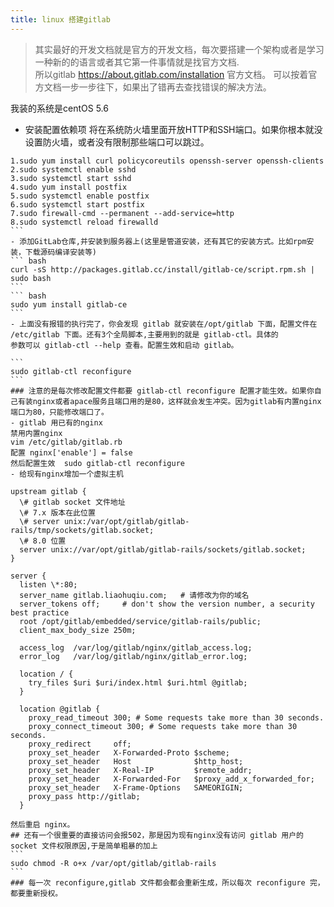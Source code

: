 ```yaml
---
title: linux 搭建gitlab
---
```

>其实最好的开发文档就是官方的开发文档，每次要搭建一个架构或者是学习一种新的的语言或者其它第一件事情就是找官方文档.  
>所以gitlab https://about.gitlab.com/installation 官方文档。
>可以按着官方文档一步一步往下，如果出了错再去查找错误的解决方法。

我装的系统是centOS 5.6
- 安装配置依赖项 将在系统防火墙里面开放HTTP和SSH端口。如果你根本就没设置防火墙，或者没有限制那些端口可以跳过。  
````  
1.sudo yum install curl policycoreutils openssh-server openssh-clients
2.sudo systemctl enable sshd
3.sudo systemctl start sshd
4.sudo yum install postfix
5.sudo systemctl enable postfix
6.sudo systemctl start postfix
7.sudo firewall-cmd --permanent --add-service=http
8.sudo systemctl reload firewalld
```
- 添加GitLab仓库,并安装到服务器上(这里是管道安装，还有其它的安装方式。比如rpm安装，下载源码编译安装等)  
``` bash
curl -sS http://packages.gitlab.cc/install/gitlab-ce/script.rpm.sh | sudo bash
```
``` bash
sudo yum install gitlab-ce
```
- 上面没有报错的执行完了，你会发现 gitlab 就安装在/opt/gitlab 下面，配置文件在 /etc/gitlab 下面。还有3个全局脚本,主要用到的就是 gitlab-ctl。具体的
参数可以 gitlab-ctl --help 查看。配置生效和启动 gitlab。  

```
sudo gitlab-ctl reconfigure
```
### 注意的是每次修改配置文件都要 gitlab-ctl reconfigure 配置才能生效。如果你自己有装nginx或者apace服务且端口用的是80，这样就会发生冲突。因为gitlab有内置nginx端口为80，只能修改端口了。  
- gitlab 用已有的nginx  
禁用内置nginx
vim /etc/gitlab/gitlab.rb
配置 nginx['enable'] = false
然后配置生效  sudo gitlab-ctl reconfigure  
- 给现有nginx增加一个虚拟主机

upstream gitlab {
  \# gitlab socket 文件地址
  \# 7.x 版本在此位置
  \# server unix:/var/opt/gitlab/gitlab-rails/tmp/sockets/gitlab.socket;
  \# 8.0 位置
  server unix://var/opt/gitlab/gitlab-rails/sockets/gitlab.socket;
}

server {
  listen \*:80;
  server_name gitlab.liaohuqiu.com;   # 请修改为你的域名
  server_tokens off;     # don't show the version number, a security best practice
  root /opt/gitlab/embedded/service/gitlab-rails/public;
  client_max_body_size 250m;

  access_log  /var/log/gitlab/nginx/gitlab_access.log;
  error_log   /var/log/gitlab/nginx/gitlab_error.log;

  location / {
    try_files $uri $uri/index.html $uri.html @gitlab;
  }

  location @gitlab {
    proxy_read_timeout 300; # Some requests take more than 30 seconds.
    proxy_connect_timeout 300; # Some requests take more than 30 seconds.
    proxy_redirect     off;
    proxy_set_header   X-Forwarded-Proto $scheme;
    proxy_set_header   Host              $http_host;
    proxy_set_header   X-Real-IP         $remote_addr;
    proxy_set_header   X-Forwarded-For   $proxy_add_x_forwarded_for;
    proxy_set_header   X-Frame-Options   SAMEORIGIN;
    proxy_pass http://gitlab;
  }

然后重启 nginx。
## 还有一个很重要的直接访问会报502，那是因为现有nginx没有访问 gitlab 用户的 socket 文件权限原因,于是简单粗暴的加上  
```
sudo chmod -R o+x /var/opt/gitlab/gitlab-rails  
```
### 每一次 reconfigure,gitlab 文件都会都会重新生成，所以每次 reconfigure 完，都要重新授权。
